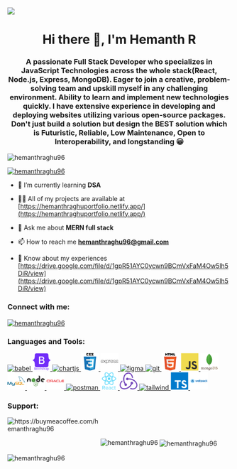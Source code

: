 <img align="center" src="https://miro.medium.com/v2/resize:fit:1358/1*yw0TnheAGN-LPneDaTlaxw.gif" />
<h1 align="center">Hi there 👋, I'm Hemanth R</h1>
<h3 align="center">A passionate Full Stack Developer who specializes in JavaScript Technologies across the whole stack(React, Node.js, Express, MongoDB). Eager to join a creative, problem-solving team and upskill myself in any challenging environment. Ability to learn and implement new technologies quickly. I have extensive experience in developing and deploying websites utilizing various open-source packages. Don't just build a solution but design the BEST solution which is Futuristic, Reliable, Low Maintenance, Open to Interoperability, and longstanding 😀</h3>

<p align="left"> <img src="https://komarev.com/ghpvc/?username=hemanthraghu96&label=Profile%20views&color=0e75b6&style=flat" alt="hemanthraghu96" /> </p>

<p align="left"> <a href="https://github.com/ryo-ma/github-profile-trophy"><img src="https://github-profile-trophy.vercel.app/?username=hemanthraghu96" alt="hemanthraghu96" /></a> </p>

- 🌱 I’m currently learning **DSA**

- 👨‍💻 All of my projects are available at [https://hemanthraghuportfolio.netlify.app/](https://hemanthraghuportfolio.netlify.app/)

- 💬 Ask me about **MERN full stack**

- 📫 How to reach me **hemanthraghu96@gmail.com**

- 📄 Know about my experiences [https://drive.google.com/file/d/1gpR51AYC0ycwn9BCmVxFaM4Ow5lh5DiR/view](https://drive.google.com/file/d/1gpR51AYC0ycwn9BCmVxFaM4Ow5lh5DiR/view)

<h3 align="left">Connect with me:</h3>
<p align="left">
<a href="https://linkedin.com/in/hemanthraghu96" target="blank"><img align="center" src="https://raw.githubusercontent.com/rahuldkjain/github-profile-readme-generator/master/src/images/icons/Social/linked-in-alt.svg" alt="hemanthraghu96" height="30" width="40" /></a>
</p>

<h3 align="left">Languages and Tools:</h3>
<p align="left"> <a href="https://babeljs.io/" target="_blank" rel="noreferrer"> <img src="https://www.vectorlogo.zone/logos/babeljs/babeljs-icon.svg" alt="babel" width="40" height="40"/> </a> <a href="https://getbootstrap.com" target="_blank" rel="noreferrer"> <img src="https://raw.githubusercontent.com/devicons/devicon/master/icons/bootstrap/bootstrap-plain-wordmark.svg" alt="bootstrap" width="40" height="40"/> </a> <a href="https://www.chartjs.org" target="_blank" rel="noreferrer"> <img src="https://www.chartjs.org/media/logo-title.svg" alt="chartjs" width="40" height="40"/> </a> <a href="https://www.w3schools.com/css/" target="_blank" rel="noreferrer"> <img src="https://raw.githubusercontent.com/devicons/devicon/master/icons/css3/css3-original-wordmark.svg" alt="css3" width="40" height="40"/> </a> <a href="https://expressjs.com" target="_blank" rel="noreferrer"> <img src="https://raw.githubusercontent.com/devicons/devicon/master/icons/express/express-original-wordmark.svg" alt="express" width="40" height="40"/> </a> <a href="https://www.figma.com/" target="_blank" rel="noreferrer"> <img src="https://www.vectorlogo.zone/logos/figma/figma-icon.svg" alt="figma" width="40" height="40"/> </a> <a href="https://git-scm.com/" target="_blank" rel="noreferrer"> <img src="https://www.vectorlogo.zone/logos/git-scm/git-scm-icon.svg" alt="git" width="40" height="40"/> </a> <a href="https://www.w3.org/html/" target="_blank" rel="noreferrer"> <img src="https://raw.githubusercontent.com/devicons/devicon/master/icons/html5/html5-original-wordmark.svg" alt="html5" width="40" height="40"/> </a> <a href="https://developer.mozilla.org/en-US/docs/Web/JavaScript" target="_blank" rel="noreferrer"> <img src="https://raw.githubusercontent.com/devicons/devicon/master/icons/javascript/javascript-original.svg" alt="javascript" width="40" height="40"/> </a> <a href="https://www.mongodb.com/" target="_blank" rel="noreferrer"> <img src="https://raw.githubusercontent.com/devicons/devicon/master/icons/mongodb/mongodb-original-wordmark.svg" alt="mongodb" width="40" height="40"/> </a> <a href="https://www.mysql.com/" target="_blank" rel="noreferrer"> <img src="https://raw.githubusercontent.com/devicons/devicon/master/icons/mysql/mysql-original-wordmark.svg" alt="mysql" width="40" height="40"/> </a> <a href="https://nodejs.org" target="_blank" rel="noreferrer"> <img src="https://raw.githubusercontent.com/devicons/devicon/master/icons/nodejs/nodejs-original-wordmark.svg" alt="nodejs" width="40" height="40"/> </a> <a href="https://www.oracle.com/" target="_blank" rel="noreferrer"> <img src="https://raw.githubusercontent.com/devicons/devicon/master/icons/oracle/oracle-original.svg" alt="oracle" width="40" height="40"/> </a> <a href="https://postman.com" target="_blank" rel="noreferrer"> <img src="https://www.vectorlogo.zone/logos/getpostman/getpostman-icon.svg" alt="postman" width="40" height="40"/> </a> <a href="https://reactjs.org/" target="_blank" rel="noreferrer"> <img src="https://raw.githubusercontent.com/devicons/devicon/master/icons/react/react-original-wordmark.svg" alt="react" width="40" height="40"/> </a> <a href="https://redux.js.org" target="_blank" rel="noreferrer"> <img src="https://raw.githubusercontent.com/devicons/devicon/master/icons/redux/redux-original.svg" alt="redux" width="40" height="40"/> </a> <a href="https://tailwindcss.com/" target="_blank" rel="noreferrer"> <img src="https://www.vectorlogo.zone/logos/tailwindcss/tailwindcss-icon.svg" alt="tailwind" width="40" height="40"/> </a> <a href="https://www.typescriptlang.org/" target="_blank" rel="noreferrer"> <img src="https://raw.githubusercontent.com/devicons/devicon/master/icons/typescript/typescript-original.svg" alt="typescript" width="40" height="40"/> </a> <a href="https://webpack.js.org" target="_blank" rel="noreferrer"> <img src="https://raw.githubusercontent.com/devicons/devicon/d00d0969292a6569d45b06d3f350f463a0107b0d/icons/webpack/webpack-original-wordmark.svg" alt="webpack" width="40" height="40"/> </a> </p>

<h3 align="left">Support:</h3>
<p><a href="https://www.buymeacoffee.com/https://buymeacoffee.com/hemanthraghu96"> <img align="left" src="https://cdn.buymeacoffee.com/buttons/v2/default-yellow.png" height="50" width="210" alt="https://buymeacoffee.com/hemanthraghu96" /></a></p><br><br>

<p><img align="left" src="https://github-readme-stats.vercel.app/api/top-langs?username=hemanthraghu96&show_icons=true&locale=en&layout=compact" alt="hemanthraghu96" /></p>

<p>&nbsp;<img align="center" src="https://github-readme-stats.vercel.app/api?username=hemanthraghu96&show_icons=true&locale=en" alt="hemanthraghu96" /></p>

<p><img align="center" src="https://github-readme-streak-stats.herokuapp.com/?user=hemanthraghu96&" alt="hemanthraghu96" /></p>

